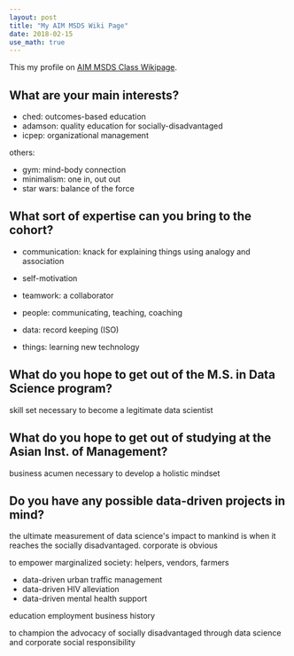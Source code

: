 ```yaml
---
layout: post
title: "My AIM MSDS Wiki Page"
date: 2018-02-15
use_math: true
---
```


This my profile on [AIM MSDS Class Wikipage](https://gitlab.datascience.aim.edu/MSDS-2019/wikipage/wikis/lstamaria).

## What are your main interests?
* ched: outcomes-based education
* adamson: quality education for socially-disadvantaged 
* icpep: organizational management

others:
* gym: mind-body connection
* minimalism: one in, out out
* star wars: balance of the force

## What sort of expertise can you bring to the cohort?
* communication: knack for explaining things using analogy and association
* self-motivation
* teamwork: a collaborator

* people: communicating, teaching, coaching
* data: record keeping (ISO)
* things: learning new technology

## What do you hope to get out of the M.S. in Data Science program?
skill set necessary to become a legitimate data scientist

## What do you hope to get out of studying at the Asian Inst. of Management?
business acumen necessary to develop a holistic mindset

## Do you have any possible data-driven projects in mind?
the ultimate measurement of data science's impact to mankind is when it reaches the socially disadvantaged.
corporate is obvious

to empower marginalized society: helpers, vendors, farmers

* data-driven urban traffic management
* data-driven HIV alleviation
* data-driven mental health support

education
employment
business history

to champion the advocacy of socially disadvantaged through data science and corporate social responsibility



